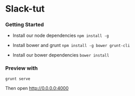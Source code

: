 # Slack-tut

### Getting Started
- Install our node dependencies
 `npm install -g`


- Install bower and grunt
`npm install -g bower grunt-cli`

- Install our bower dependencies
`bower install`


### Preview with
`grunt serve`

Then open http://0.0.0.0:4000